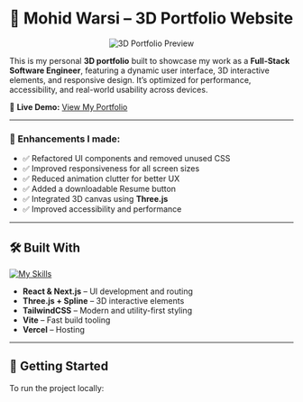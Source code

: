 # 🚀 Mohid Warsi – 3D Portfolio Website

<p align="center">
  <img src="/READMEPHOTO.png" alt="3D Portfolio Preview" />
</p>

This is my personal **3D portfolio** built to showcase my work as a **Full-Stack Software Engineer**, featuring a dynamic user interface, 3D interactive elements, and responsive design. It’s optimized for performance, accessibility, and real-world usability across devices.

🔗 **Live Demo:** [View My Portfolio](https://portfoliobyompatel.netlify.app/)

---

### 🔧 Enhancements I made:
- ✅ Refactored UI components and removed unused CSS
- ✅ Improved responsiveness for all screen sizes
- ✅ Reduced animation clutter for better UX
- ✅ Added a downloadable Resume button
- ✅ Integrated 3D canvas using **Three.js**
- ✅ Improved accessibility and performance

---

## 🛠️ Built With

[![My Skills](https://skillicons.dev/icons?i=react,nextjs,threejs,tailwind,vite,nodejs)](https://skillicons.dev)

- **React & Next.js** – UI development and routing
- **Three.js + Spline** – 3D interactive elements
- **TailwindCSS** – Modern and utility-first styling
- **Vite** – Fast build tooling
- **Vercel** – Hosting

---

## 📂 Getting Started

To run the project locally:

